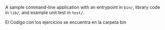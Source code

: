 A sample command-line application with an entrypoint in `bin/`, library code
in `lib/`, and example unit test in `test/`.

El Codigo con los ejercicios se encuentra en la carpeta bin
